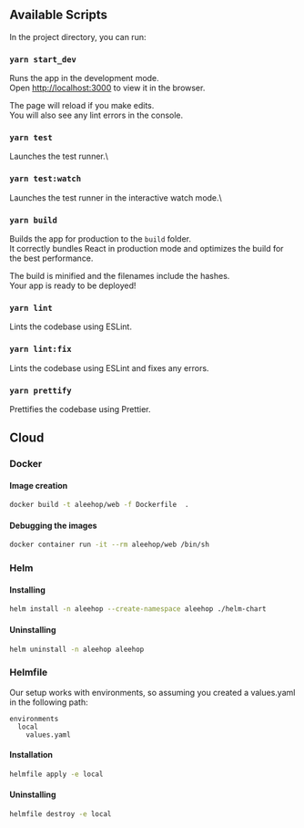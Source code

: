 ## Available Scripts

In the project directory, you can run:

### `yarn start_dev`

Runs the app in the development mode.\
Open [http://localhost:3000](http://localhost:3000) to view it in the browser.

The page will reload if you make edits.\
You will also see any lint errors in the console.

### `yarn test`

Launches the test runner.\

### `yarn test:watch`

Launches the test runner in the interactive watch mode.\

### `yarn build`

Builds the app for production to the `build` folder.\
It correctly bundles React in production mode and optimizes the build for the best performance.

The build is minified and the filenames include the hashes.\
Your app is ready to be deployed!

### `yarn lint`

Lints the codebase using ESLint.

### `yarn lint:fix`

Lints the codebase using ESLint and fixes any errors.

### `yarn prettify`

Prettifies the codebase using Prettier.

## Cloud

### Docker

#### Image creation

```bash
docker build -t aleehop/web -f Dockerfile  .
```

#### Debugging the images

```bash
docker container run -it --rm aleehop/web /bin/sh
```

### Helm

#### Installing

```bash
helm install -n aleehop --create-namespace aleehop ./helm-chart
```

#### Uninstalling

```bash
helm uninstall -n aleehop aleehop
```


### Helmfile

Our setup works with environments, so assuming you created a values.yaml in the following path:

```
environments
  local
    values.yaml
```

#### Installation

```bash
helmfile apply -e local
```

#### Uninstalling

```bash
helmfile destroy -e local
```